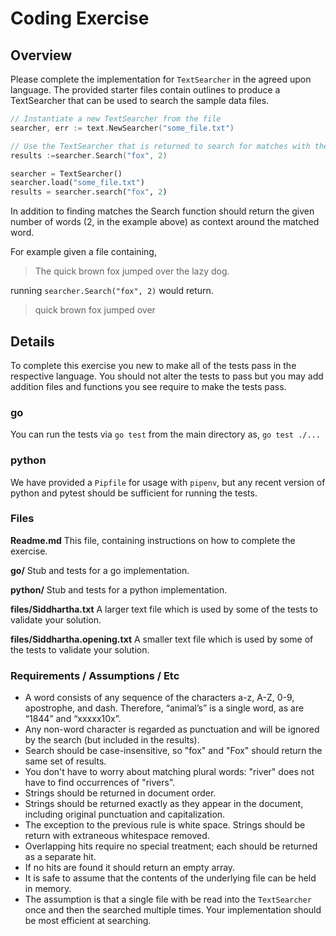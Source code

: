 # Coding Exercise

## Overview

Please complete the implementation for `TextSearcher` in the agreed upon language. The provided starter files contain outlines to produce a TextSearcher that can be used to search the sample data files.

```go
// Instantiate a new TextSearcher from the file
searcher, err := text.NewSearcher("some_file.txt")

// Use the TextSearcher that is returned to search for matches with their context
results :=searcher.Search("fox", 2)
```

```python
searcher = TextSearcher()
searcher.load("some_file.txt")
results = searcher.search("fox", 2)
```

In addition to finding matches the Search function should return the given number of words (2, in the example above) as context around the matched word.

For example given a file containing,
> The quick brown fox jumped over the lazy dog.

running `searcher.Search("fox", 2)` would return.
> quick brown fox jumped over


## Details

To complete this exercise you new to make all of the tests pass in the respective language. You should not alter the tests to pass but you may add addition files and functions you see require to make the tests pass.

### go
You can run the tests via `go test` from the main directory as, `go test ./...`

### python
We have provided a `Pipfile` for usage with `pipenv`, but any recent version of python and pytest should be sufficient for running the tests.

### Files

**Readme.md**
This file, containing instructions on how to complete the exercise.

**go/**
Stub and tests for a go implementation.

**python/**
Stub and tests for a python implementation.

**files/Siddhartha.txt**
A larger text file which is used by some of the tests to validate your solution.

**files/Siddhartha.opening.txt**
A smaller text file which is used by some of the tests to validate your solution.


### Requirements / Assumptions / Etc
* A word consists of any sequence of the characters a-z, A-Z, 0-9, apostrophe, and dash. Therefore, “animal’s” is a single word, as are “1844” and “xxxxx10x”.
* Any non-word character is regarded as punctuation and will be ignored by the search (but included in the results).
* Search should be case-insensitive, so "fox" and "Fox" should return the same set of results.
* You don't have to worry about matching plural words: "river" does not have to find occurrences of "rivers".
* Strings should be returned in document order.
* Strings should be returned exactly as they appear in the document, including original punctuation and capitalization.
* The exception to the previous rule is white space. Strings should be return with extraneous whitespace removed.
* Overlapping hits require no special treatment; each should be returned as a separate hit.
* If no hits are found it should return an empty array.
* It is safe to assume that the contents of the underlying file can be held in memory.
* The assumption is that a single file with be read into the `TextSearcher` once and then the searched multiple times. Your implementation should be most efficient at searching.
